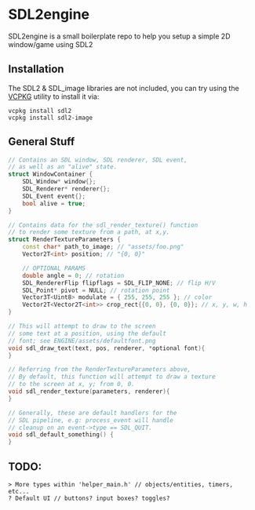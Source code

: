 # SDL2engine

SDL2engine is a small boilerplate repo to help you setup a simple 2D window/game using SDL2

## Installation

The SDL2 & SDL_image libraries are not included, you can try using the [VCPKG](https://vcpkg.io/en/) utility to install it via:

```
vcpkg install sdl2
vcpkg install sdl2-image
```

## General Stuff
```c++
// Contains an SDL window, SDL renderer, SDL event, 
// as well as an "alive" state.
struct WindowContainer { 
    SDL_Window* window{};
    SDL_Renderer* renderer{};
    SDL_Event event{};
    bool alive = true;
}

// Contains data for the sdl_render_texture() function
// to render some texture from a path, at x,y.
struct RenderTextureParameters {
	const char* path_to_image; // "assets/foo.png"
	Vector2T<int> position; // "{0, 0}"

	// OPTIONAL PARAMS
	double angle = 0; // rotation
	SDL_RendererFlip flipflags = SDL_FLIP_NONE; // flip H/V
	SDL_Point* pivot = NULL; // rotation point
    Vector3T<Uint8> modulate = { 255, 255, 255 }; // color
    Vector2T<Vector2T<int>> crop_rect{{0, 0}, {0, 0}}; // x, y, w, h
}

// This will attempt to draw to the screen
// some text at a position, using the default
// font; see ENGINE/assets/defaultfont.png
void sdl_draw_text(text, pos, renderer, *optional font){
}

// Referring from the RenderTextureParameters above,
// By default, this function will attempt to draw a texture
// to the screen at x, y; from 0, 0.
void sdl_render_texture(parameters, renderer){
}

// Generally, these are default handlers for the
// SDL pipeline, e.g: process_event will handle 
// cleanup on an event->type == SDL_QUIT.
void sdl_default_something() {
}

```

## TODO:
```
> More types within 'helper_main.h' // objects/entities, timers, etc...
? Default UI // buttons? input boxes? toggles?
```